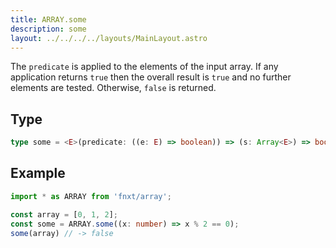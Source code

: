 ```yaml
---
title: ARRAY.some
description: some
layout: ../../../../layouts/MainLayout.astro
---
```

The `predicate` is applied to the elements of the input array.
If any application returns `true` then the overall result is `true`
and no further elements are tested.
Otherwise, `false` is returned.

## Type

```ts
type some = <E>(predicate: ((e: E) => boolean)) => (s: Array<E>) => boolean
```

## Example

```ts
import * as ARRAY from 'fnxt/array';

const array = [0, 1, 2];
const some = ARRAY.some((x: number) => x % 2 == 0);
some(array) // -> false
```
